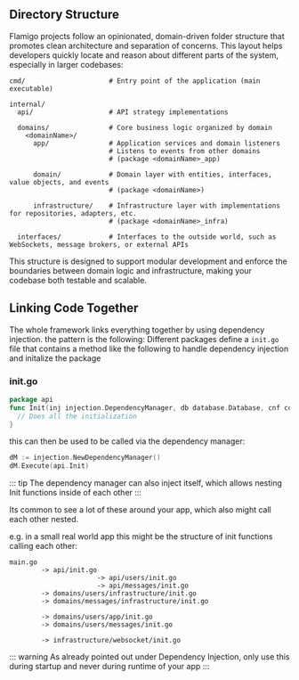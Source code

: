 ## Directory Structure

Flamigo projects follow an opinionated, domain-driven folder structure that promotes clean architecture and separation of concerns. This layout helps developers quickly locate and reason about different parts of the system, especially in larger codebases:

```
cmd/                     # Entry point of the application (main executable)

internal/
  api/                   # API strategy implementations
  
  domains/               # Core business logic organized by domain
    <domainName>/
      app/               # Application services and domain listeners
                         # Listens to events from other domains
                         # (package <domainName>_app)

      domain/            # Domain layer with entities, interfaces, value objects, and events
                         # (package <domainName>)

      infrastructure/    # Infrastructure layer with implementations for repositories, adapters, etc.
                         # (package <domainName>_infra)

  interfaces/            # Interfaces to the outside world, such as WebSockets, message brokers, or external APIs
```

This structure is designed to support modular development and enforce the boundaries between domain logic and infrastructure, making your codebase both testable and scalable.

## Linking Code Together
The whole framework links everything together by using dependency injection. the pattern is the following:
Different packages define a `init.go` file that contains a method like the following to handle dependency injection and initalize the package
### init.go
```go
package api
func Init(inj injection.DependencyManager, db database.Database, cnf config.Config) error {
  // Does all the initialization
}
```

this can then be used to be called via the dependency manager:
```go
dM := injection.NewDependencyManager()
dM.Execute(api.Init)
```
::: tip
The dependency manager can also inject itself, which allows nesting Init functions inside of each other
:::

Its common to see a lot of these around your app, which also might call each other nested.

e.g. in a small real world app this might be the structure of init functions calling each other:
```
main.go 
        -> api/init.go
                      -> api/users/init.go
                      -> api/messages/init.go
        -> domains/users/infrastructure/init.go
        -> domains/messages/infrastructure/init.go

        -> domains/users/app/init.go
        -> domains/users/messages/init.go

        -> infrastructure/websocket/init.go
```

::: warning
As already pointed out under Dependency Injection, only use this during startup and never during runtime of your app
:::